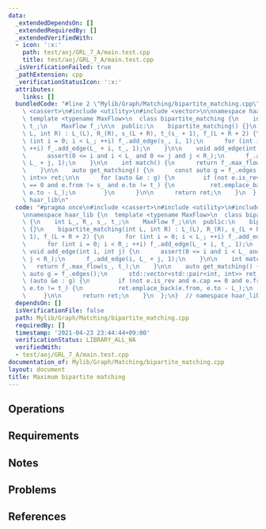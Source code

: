 ```yaml
---
data:
  _extendedDependsOn: []
  _extendedRequiredBy: []
  _extendedVerifiedWith:
  - icon: ':x:'
    path: test/aoj/GRL_7_A/main.test.cpp
    title: test/aoj/GRL_7_A/main.test.cpp
  _isVerificationFailed: true
  _pathExtension: cpp
  _verificationStatusIcon: ':x:'
  attributes:
    links: []
  bundledCode: "#line 2 \"Mylib/Graph/Matching/bipartite_matching.cpp\"\n#include\
    \ <cassert>\n#include <utility>\n#include <vector>\n\nnamespace haar_lib {\n \
    \ template <typename MaxFlow>\n  class bipartite_matching {\n    int L_, R_, s_,\
    \ t_;\n    MaxFlow f_;\n\n  public:\n    bipartite_matching() {}\n    bipartite_matching(int\
    \ L, int R) : L_(L), R_(R), s_(L + R), t_(s_ + 1), f_(L + R + 2) {\n      for\
    \ (int i = 0; i < L_; ++i) f_.add_edge(s_, i, 1);\n      for (int i = 0; i < R_;\
    \ ++i) f_.add_edge(L_ + i, t_, 1);\n    }\n\n    void add_edge(int i, int j) {\n\
    \      assert(0 <= i and i < L_ and 0 <= j and j < R_);\n      f_.add_edge(i,\
    \ L_ + j, 1);\n    }\n\n    int match() {\n      return f_.max_flow(s_, t_);\n\
    \    }\n\n    auto get_matching() {\n      const auto g = f_.edges();\n      std::vector<std::pair<int,\
    \ int>> ret;\n\n      for (auto &e : g) {\n        if (not e.is_rev and e.cap\
    \ == 0 and e.from != s_ and e.to != t_) {\n          ret.emplace_back(e.from,\
    \ e.to - L_);\n        }\n      }\n\n      return ret;\n    }\n  };\n}  // namespace\
    \ haar_lib\n"
  code: "#pragma once\n#include <cassert>\n#include <utility>\n#include <vector>\n\
    \nnamespace haar_lib {\n  template <typename MaxFlow>\n  class bipartite_matching\
    \ {\n    int L_, R_, s_, t_;\n    MaxFlow f_;\n\n  public:\n    bipartite_matching()\
    \ {}\n    bipartite_matching(int L, int R) : L_(L), R_(R), s_(L + R), t_(s_ +\
    \ 1), f_(L + R + 2) {\n      for (int i = 0; i < L_; ++i) f_.add_edge(s_, i, 1);\n\
    \      for (int i = 0; i < R_; ++i) f_.add_edge(L_ + i, t_, 1);\n    }\n\n   \
    \ void add_edge(int i, int j) {\n      assert(0 <= i and i < L_ and 0 <= j and\
    \ j < R_);\n      f_.add_edge(i, L_ + j, 1);\n    }\n\n    int match() {\n   \
    \   return f_.max_flow(s_, t_);\n    }\n\n    auto get_matching() {\n      const\
    \ auto g = f_.edges();\n      std::vector<std::pair<int, int>> ret;\n\n      for\
    \ (auto &e : g) {\n        if (not e.is_rev and e.cap == 0 and e.from != s_ and\
    \ e.to != t_) {\n          ret.emplace_back(e.from, e.to - L_);\n        }\n \
    \     }\n\n      return ret;\n    }\n  };\n}  // namespace haar_lib\n"
  dependsOn: []
  isVerificationFile: false
  path: Mylib/Graph/Matching/bipartite_matching.cpp
  requiredBy: []
  timestamp: '2021-04-23 23:44:44+09:00'
  verificationStatus: LIBRARY_ALL_WA
  verifiedWith:
  - test/aoj/GRL_7_A/main.test.cpp
documentation_of: Mylib/Graph/Matching/bipartite_matching.cpp
layout: document
title: Maximum bipartite matching
---
```


## Operations

## Requirements

## Notes

## Problems

## References
